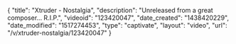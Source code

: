 {
    "title": "Xtruder - Nostalgia",
    "description": "Unreleased from a great composer... R.I.P.",
    "videoid": "123420047",
    "date_created": "1438420229",
    "date_modified": "1517274453",
    "type": "captivate",
    "layout": "video",
    "url": "\/v\/xtruder-nostalgia\/123420047"
}